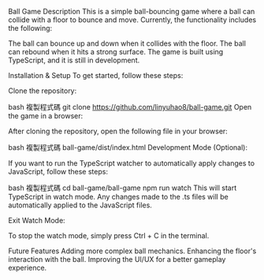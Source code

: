 Ball Game
Description
This is a simple ball-bouncing game where a ball can collide with a floor to bounce and move. Currently, the functionality includes the following:

The ball can bounce up and down when it collides with the floor.
The ball can rebound when it hits a strong surface.
The game is built using TypeScript, and it is still in development.

Installation & Setup
To get started, follow these steps:

Clone the repository:

bash
複製程式碼
git clone https://github.com/linyuhao8/ball-game.git
Open the game in a browser:

After cloning the repository, open the following file in your browser:

bash
複製程式碼
ball-game/dist/index.html
Development Mode (Optional):

If you want to run the TypeScript watcher to automatically apply changes to JavaScript, follow these steps:

bash
複製程式碼
cd ball-game/ball-game
npm run watch
This will start TypeScript in watch mode. Any changes made to the .ts files will be automatically applied to the JavaScript files.

Exit Watch Mode:

To stop the watch mode, simply press Ctrl + C in the terminal.

Future Features
Adding more complex ball mechanics.
Enhancing the floor's interaction with the ball.
Improving the UI/UX for a better gameplay experience.
